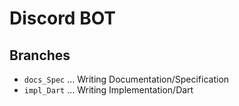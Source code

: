 # Discord BOT

## Branches

- `docs_Spec` ... Writing Documentation/Specification
- `impl_Dart` ... Writing Implementation/Dart
